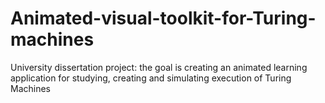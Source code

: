 # Animated-visual-toolkit-for-Turing-machines
University dissertation project: the goal is creating an animated learning application for studying, creating and simulating execution of Turing Machines
